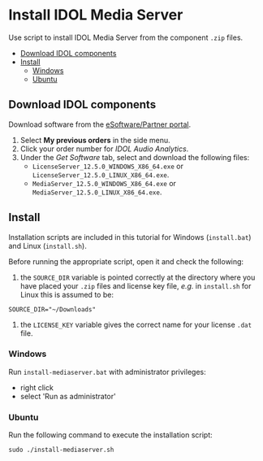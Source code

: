 # Install IDOL Media Server

Use script to install IDOL Media Server from the component `.zip` files.

<!-- TOC depthFrom:2 -->

- [Download IDOL components](#download-idol-components)
- [Install](#install)
  - [Windows](#windows)
  - [Ubuntu](#ubuntu)

<!-- /TOC -->

## Download IDOL components

Download software from the [eSoftware/Partner portal](https://pdapi-web-pro.microfocus.com/evalportal/index.do).

1. Select __My previous orders__ in the side menu.
2. Click your order number for *IDOL Audio Analytics*.
3. Under the *Get Software* tab, select and download the following files:
   -  `LicenseServer_12.5.0_WINDOWS_X86_64.exe` or `LicenseServer_12.5.0_LINUX_X86_64.exe`.
   -  `MediaServer_12.5.0_WINDOWS_X86_64.exe` or `MediaServer_12.5.0_LINUX_X86_64.exe`.

## Install

Installation scripts are included in this tutorial for Windows (`install.bat`) and Linux (`install.sh`).

Before running the appropriate script, open it and check the following:

1. the `SOURCE_DIR` variable is pointed correctly at the directory where you have placed your `.zip` files and license key file, *e.g.* in `install.sh` for Linux this is assumed to be:

  ```bsh
  SOURCE_DIR="~/Downloads"
  ```

1. the `LICENSE_KEY` variable gives the correct name for your license `.dat` file.

### Windows

Run `install-mediaserver.bat` with administrator privileges:

- right click
- select 'Run as administrator'

### Ubuntu

Run the following command to execute the installation script:

```bsh
sudo ./install-mediaserver.sh
```
